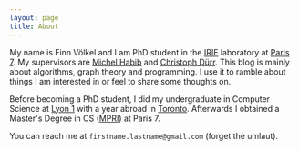 ```yaml
---
layout: page
title: About
---
```


My name is Finn Völkel and I am PhD student in the [IRIF](https://www.irif.fr/) laboratory at [Paris 7](http://www.univ-paris-diderot.fr/sc/site.php?bc=accueil&np=accueil).
My supervisors are [Michel Habib](https://www.irif.fr/~habib/) and [Christoph Dürr](http://www-desir.lip6.fr/~durrc/).
This blog is mainly about algorithms, graph theory and programming. I use it to ramble about things I am interested in or feel to share some thoughts on.

Before becoming a PhD student, I did my undergraduate in Computer Science at [Lyon 1](http://www.univ-lyon1.fr/) with
a year abroad in [Toronto](https://www.utoronto.ca/). Afterwards I obtained a Master's Degree in CS ([MPRI](https://wikimpri.dptinfo.ens-cachan.fr/doku.php)) at Paris 7.

You can reach me at `firstname.lastname@gmail.com` (forget the umlaut).
